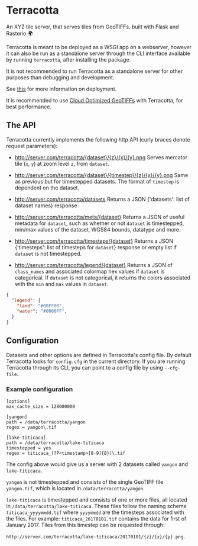 # Terracotta
An XYZ tile server, that serves tiles from GeoTIFFs. built with Flask and Rasterio :earth_africa:

Terracotta is meant to be deployed as a WSGI app on a webserver, however it can also be run as a standalone server through the CLI interface available by running `terracotta`, after installing the package.

It is not recommended to run Terracotta as a standalone server for other purposes than debugging and development.

See [this](http://flask.pocoo.org/docs/0.12/deploying/) for more information on deployment.

It is recommended to use [Cloud Optimized GeoTIFFs](http://www.cogeo.org) with Terracotta, for best performance.

## The API
Terracotta currently implements the following http API (curly braces denote request parameters):

- http://server.com/terracotta/{dataset}/{z}/{x}/{y}.png
Serves mercator tile (`x`, `y`) at zoom level `z`, from `dataset`.

- http://server.com/terracotta/{dataset}/{timestep}/{z}/{x}/{y}.png
Same as previous but for timestepped datasets.
The format of `timestep` is dependent on the dataset.

- http://server.com/terracotta/datasets
Returns a JSON {'datasets': list of dataset names} response

- http://server.com/terracotta/meta/{dataset}
Returns a JSON of useful metadata for `dataset`, such as whether or not `dataset` is timestepped,
min/max values of the dataset, WGS84 bounds, datatype and more.

- http://server.com/terracotta/timesteps/{dataset}
Returns a JSON {'timesteps': list of timesteps for `dataset`} response
or empty list if `dataset` is not timestepped.

- http://server.com/terracotta/legend/{dataset}
Returns a JSON of `class_names` and associated colormap hex values if `dataset` is categorical.
If `dataset` is not categorical, it returns the colors associated with the `min` and `max` values in `dataset`.

```json
{
  "legend": {
    "land": "#00FF00",
    "water": "#0000FF",
  }
}
```

## Configuration
Datasets and other options are defined in Terracotta's config file.
By default Terracotta looks for `config.cfg` in the current directory.
If you are running Terracotta through its CLI, you can point to a config file by using `--cfg-file`.

### Example configuration
```
[options]
max_cache_size = 128000000

[yangon]
path = /data/terracotta/yangon
regex = yangon\.tif

[lake-titicaca]
path = /data/terracotta/lake-titicaca
timestepped = yes
regex = titicaca_(?P<timestamp>[0-9]{8})\.tif
```

The config above would give us a server with 2 datasets called `yangon` and `lake-titicaca`.

`yangon` is not timestepped and consists of the single GeoTIFF file `yangon.tif`, which is located in
`/data/terracotta/yangon`.

`lake-titicaca` is timestepped and consists of one or more files, all located in `/data/terracotta/lake-titicaca`.
These files follow the naming scheme `titicaca_yyyymmdd.tif` where `yyyymmdd` are the timesteps associated with the files.
For example: `titicaca_20170101.tif` contains the data for first of January 2017. Tiles from this timestep can be requested through:

`http://server.com/terracotta/lake-titicaca/20170101/{z}/{x}/{y}.png`.
